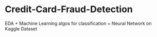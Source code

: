 # Credit-Card-Fraud-Detection
EDA + Machine Learning algos for classification + Neural Network on Kaggle Dataset
